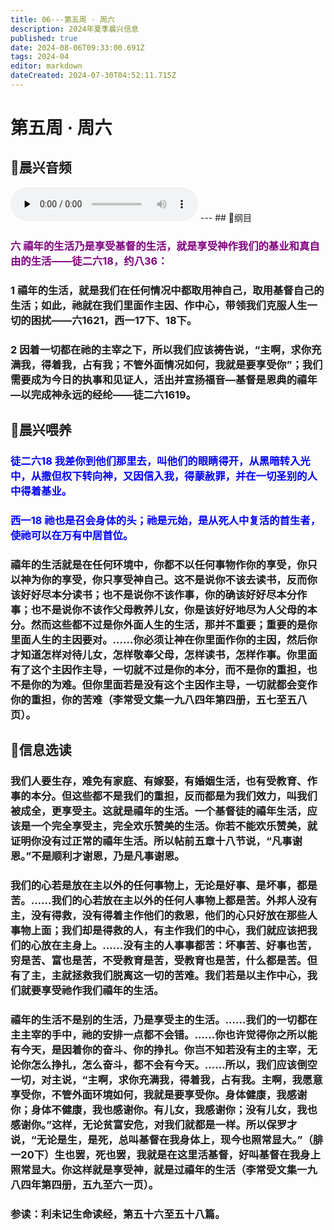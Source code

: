 ```yaml
---
title: 06---第五周 · 周六
description: 2024年夏季晨兴信息
published: true
date: 2024-08-06T09:33:00.691Z
tags: 2024-04
editor: markdown
dateCreated: 2024-07-30T04:52:11.715Z
---
```


# 第五周 · 周六
## 🎵晨兴音频
<audio id="audio" controls="" preload="none">
      <source id="mp3" src="/2024-04/week5/week5day6.mp3">
</audio>
---
## 📖纲目

### <font color=purple> 六    禧年的生活乃是享受基督的生活，就是享受神作我们的基业和真自由的生活——徒二六18，约八36：</font>

### 1    禧年的生活，就是我们在任何情况中都取用神自己，取用基督自己的生活；如此，祂就在我们里面作主因、作中心，带领我们克服人生一切的困扰——六1621，西一17下、18下。

### 2    因着一切都在祂的主宰之下，所以我们应该祷告说，“主啊，求你充满我，得着我，占有我；不管外面情况如何，我就是要享受你”；我们需要成为今日的执事和见证人，活出并宣扬福音—基督是恩典的禧年—以完成神永远的经纶——徒二六1619。

## 📖晨兴喂养

### <font color=blue>徒二六18    我差你到他们那里去，叫他们的眼睛得开，从黑暗转入光中，从撒但权下转向神，又因信入我，得蒙赦罪，并在一切圣别的人中得着基业。</font>

### <font color=blue>西一18    祂也是召会身体的头；祂是元始，是从死人中复活的首生者，使祂可以在万有中居首位。</font>

### 禧年的生活就是在任何环境中，你都不以任何事物作你的享受，你只以神为你的享受，你只享受神自己。这不是说你不该去读书，反而你该好好尽本分读书；也不是说你不该作事，你的确该好好尽本分作事；也不是说你不该作父母教养儿女，你是该好好地尽为人父母的本分。然而这些都不过是你外面人生的生活，那并不重要；重要的是你里面人生的主因要对。……你必须让神在你里面作你的主因，然后你才知道怎样对待儿女，怎样敬奉父母，怎样读书，怎样作事。你里面有了这个主因作主导，一切就不过是你的本分，而不是你的重担，也不是你的为难。但你里面若是没有这个主因作主导，一切就都会变作你的重担，你的苦难（李常受文集一九八四年第四册，五七至五八页）。

## 📖信息选读

### 我们人要生存，难免有家庭、有嫁娶，有婚姻生活，也有受教育、作事的本分。但这些都不是我们的重担，反而都是为我们效力，叫我们被成全，更享受主。这就是禧年的生活。一个基督徒的禧年生活，应该是一个完全享受主，完全欢乐赞美的生活。你若不能欢乐赞美，就证明你没有过正常的禧年生活。所以帖前五章十八节说，“凡事谢恩。”不是顺利才谢恩，乃是凡事谢恩。

### 我们的心若是放在主以外的任何事物上，无论是好事、是坏事，都是苦。……我们的心若放在主以外的任何人事物上都是苦。外邦人没有主，没有得救，没有得着主作他们的救恩，他们的心只好放在那些人事物上面；我们却是得救的人，有主作我们的中心，我们就应该把我们的心放在主身上。……没有主的人事事都苦：坏事苦、好事也苦，穷是苦、富也是苦，不受教育是苦，受教育也是苦，什么都是苦。但有了主，主就拯救我们脱离这一切的苦难。我们若是以主作中心，我们就要享受祂作我们禧年的生活。

### 禧年的生活不是别的生活，乃是享受主的生活。……我们的一切都在主主宰的手中，祂的安排一点都不会错。……你也许觉得你之所以能有今天，是因着你的奋斗、你的挣扎。你岂不知若没有主的主宰，无论你怎么挣扎，怎么奋斗，都不会有今天。……所以，我们应该倒空一切，对主说，“主啊，求你充满我，得着我，占有我。主啊，我愿意享受你，不管外面环境如何，我就是要享受你。身体健康，我感谢你；身体不健康，我也感谢你。有儿女，我感谢你；没有儿女，我也感谢你。”这样，无论贫富安危，对我们就都是一样。所以保罗才说，“无论是生，是死，总叫基督在我身体上，现今也照常显大。”（腓一20下）生也罢，死也罢，我就是在这里活基督，好叫基督在我身上照常显大。你这样就是享受神，就是过禧年的生活（李常受文集一九八四年第四册，五九至六一页）。

### 参读：利未记生命读经，第五十六至五十八篇。
<!-- Google tag (gtag.js) -->
<script async src="https://www.googletagmanager.com/gtag/js?id=G-1P8709Z16T"></script>
<script>
  window.dataLayer = window.dataLayer || [];
  function gtag(){dataLayer.push(arguments);}
  gtag('js', new Date());

  gtag('config', 'G-1P8709Z16T');
</script>
